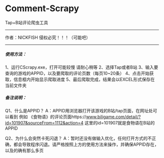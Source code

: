# Comment-Scrapy
Tap+B站评论爬虫工具

***********************************
作者：NICKFISH   侵权必究！！！（可能吧）
*************************************

##### **使用方法：**
1、运行CScrapy.exe，打开可能较慢  请耐心稍等
2、选择Tap或者B站
3、输入要查询的游戏的APPID，以及要爬取的评论页数（每页10~20条）
4、点击开始获取，信息框内开始显示爬取进度
5、最后爬取完成，结果会以EXCEL形式保存在当前文件夹

##### **备注说明：**
Q1、什么是APPID？
A：APPID用浏览器打开该游戏的B站/tap页面，在网址处可以看到   例如  《食物语》的评论页面https://www.biligame.com/detail/?id=101907&sourceFrom=1112&action=4    这里的id=101907就是食物语在B站的APPID

Q2、为什么会突然卡死闪退？
A：暂时还没有做输入优化，任何打开方式的不正确，都会导致程序闪退。请严格按照上方的使用方法来操作，并确保APPID存在，以及的确有那么多页
